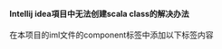 #### Intellij idea項目中无法创建scala class的解决办法

在本项目的iml文件的component标签中添加以下标签内容
<orderEntry type="library" name="scala-sdk-2.10.6" level="application" />
